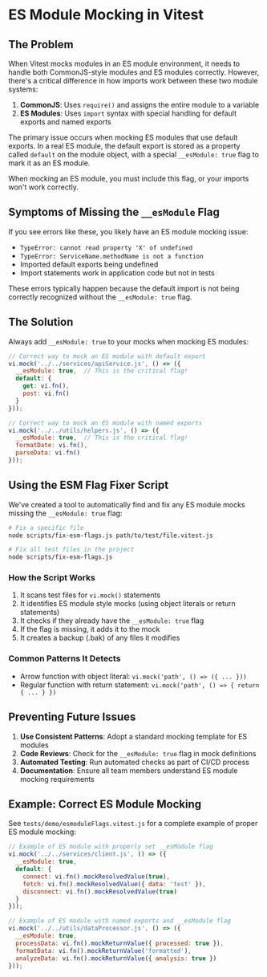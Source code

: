 # ES Module Mocking in Vitest

## The Problem

When Vitest mocks modules in an ES module environment, it needs to handle both CommonJS-style modules and ES modules correctly. However, there's a critical difference in how imports work between these two module systems:

1. **CommonJS**: Uses `require()` and assigns the entire module to a variable
2. **ES Modules**: Uses `import` syntax with special handling for default exports and named exports

The primary issue occurs when mocking ES modules that use default exports. In a real ES module, the default export is stored as a property called `default` on the module object, with a special `__esModule: true` flag to mark it as an ES module.

When mocking an ES module, you must include this flag, or your imports won't work correctly.

## Symptoms of Missing the `__esModule` Flag

If you see errors like these, you likely have an ES module mocking issue:

- `TypeError: cannot read property 'X' of undefined`
- `TypeError: ServiceName.methodName is not a function` 
- Imported default exports being undefined
- Import statements work in application code but not in tests

These errors typically happen because the default import is not being correctly recognized without the `__esModule: true` flag.

## The Solution

Always add `__esModule: true` to your mocks when mocking ES modules:

```javascript
// Correct way to mock an ES module with default export
vi.mock('../../services/apiService.js', () => ({
  __esModule: true,  // This is the critical flag!
  default: {
    get: vi.fn(),
    post: vi.fn()
  }
}));

// Correct way to mock an ES module with named exports
vi.mock('../../utils/helpers.js', () => ({
  __esModule: true,  // This is the critical flag!
  formatDate: vi.fn(),
  parseData: vi.fn()
}));
```

## Using the ESM Flag Fixer Script

We've created a tool to automatically find and fix any ES module mocks missing the `__esModule: true` flag:

```bash
# Fix a specific file
node scripts/fix-esm-flags.js path/to/test/file.vitest.js

# Fix all test files in the project
node scripts/fix-esm-flags.js
```

### How the Script Works

1. It scans test files for `vi.mock()` statements
2. It identifies ES module style mocks (using object literals or return statements)
3. It checks if they already have the `__esModule: true` flag
4. If the flag is missing, it adds it to the mock
5. It creates a backup (.bak) of any files it modifies

### Common Patterns It Detects

- Arrow function with object literal: `vi.mock('path', () => ({ ... }))`
- Regular function with return statement: `vi.mock('path', () => { return { ... } })`

## Preventing Future Issues

1. **Use Consistent Patterns**: Adopt a standard mocking template for ES modules
2. **Code Reviews**: Check for the `__esModule: true` flag in mock definitions
3. **Automated Testing**: Run automated checks as part of CI/CD process
4. **Documentation**: Ensure all team members understand ES module mocking requirements

## Example: Correct ES Module Mocking

See `tests/demo/esmoduleFlags.vitest.js` for a complete example of proper ES module mocking:

```javascript
// Example of ES module with properly set __esModule flag
vi.mock('../../services/client.js', () => ({
  __esModule: true,
  default: {
    connect: vi.fn().mockResolvedValue(true),
    fetch: vi.fn().mockResolvedValue({ data: 'test' }),
    disconnect: vi.fn().mockResolvedValue(true)
  }
}));

// Example of ES module with named exports and __esModule flag
vi.mock('../../utils/dataProcessor.js', () => ({
  __esModule: true,
  processData: vi.fn().mockReturnValue({ processed: true }),
  formatData: vi.fn().mockReturnValue('formatted'),
  analyzeData: vi.fn().mockReturnValue({ analysis: true })
}));
```